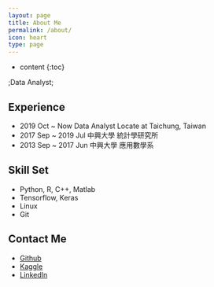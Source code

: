 ```yaml
---
layout: page
title: About Me
permalink: /about/
icon: heart
type: page
---
```


* content
{:toc}

;Data Analyst;

## **Experience**
* 2019 Oct ~ Now
	Data Analyst
	Locate at Taichung, Taiwan
* 2017 Sep ~ 2019 Jul
	中興大學 統計學研究所
* 2013 Sep ~ 2017 Jun
	中興大學 應用數學系

## **Skill Set**

* Python, R, C++, Matlab
* Tensorflow, Keras
* Linux
* Git

## **Contact Me**

* [Github](https://github.com/q8977452)
* [Kaggle](https://kaggle.com/raysin)
* [LinkedIn](https://www.linkedin.com/in/ray-sin/)
